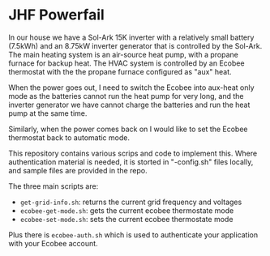 JHF Powerfail
=============

In our house we have a Sol-Ark 15K inverter with a relatively small
battery (7.5kWh) and an 8.75kW inverter generator that is controlled
by the Sol-Ark.  The main heating system is an air-source heat pump,
with a propane furnace for backup heat.  The HVAC system is controlled
by an Ecobee thermostat with the the propane furnace configured as
"aux" heat.

When the power goes out, I need to switch the Ecobee into aux-heat
only mode as the batteries cannot run the heat pump for very long, and
the inverter generator we have cannot charge the batteries and run the
heat pump at the same time.

Similarly, when the power comes back on I would like to set the Ecobee
thermostat back to automatic mode.

This repository contains various scrips and code to implement this.
Where authentication material is needed, it is storted in
"<name>-config.sh" files locally, and sample files are provided in the
repo.

The three main scripts are:
* `get-grid-info.sh`: returns the current grid frequency and voltages
* `ecobee-get-mode.sh`: gets the current ecobee thermostate mode
* `ecobee-set-mode.sh`: sets the current ecobee thermostate mode

Plus there is `ecobee-auth.sh` which is used to authenticate your
application with your Ecobee account.
